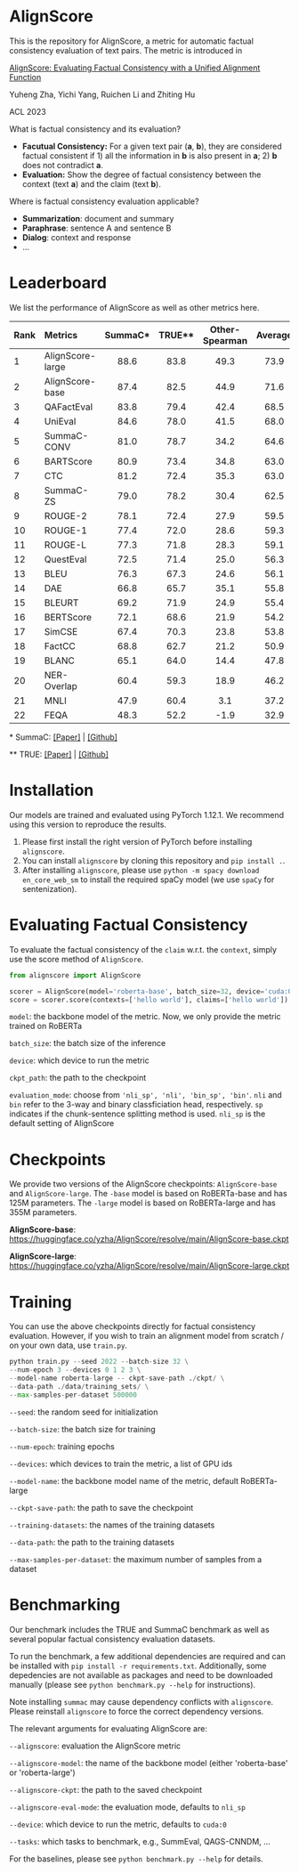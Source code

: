 # AlignScore
This is the repository for AlignScore, a metric for automatic factual consistency evaluation of text pairs. The metric is introduced in 

[AlignScore: Evaluating Factual Consistency with a Unified Alignment Function](https://arxiv.org/abs/2305.16739)

Yuheng Zha, Yichi Yang, Ruichen Li and Zhiting Hu

ACL 2023

What is factual consistency and its evaluation?
* **Facutual Consistency:** For a given text pair (**a**, **b**), they are considered factual consistent if 1) all the information in **b** is also present in **a**; 2) **b** does not contradict **a**.
* **Evaluation:**  Show the degree of factual consistency between the context (text **a**) and the claim (text **b**).

Where is factual consistency evaluation applicable?
* **Summarization**: document and summary
* **Paraphrase**: sentence A and sentence B
* **Dialog**: context and response
* ...

# Leaderboard
We list the performance of AlignScore as well as other metrics here. 

| Rank | Metrics          | SummaC* | TRUE** | Other-Spearman | Average | Paper | Code |
| ---- | :--------------- | :-----: | :----: | :------------: | :-----: | :---: | :--: |
| 1    | AlignScore-large |  88.6   |  83.8  |      49.3      |  73.9   |   -   |   -  |
| 2    | AlignScore-base  |  87.4   |  82.5  |      44.9      |  71.6   |   -   |   -  |
| 3    | QAFactEval       |  83.8   |  79.4  |      42.4      |  68.5   | [:page\_facing\_up:](https://arxiv.org/abs/2112.08542) | [:octocat:](https://github.com/salesforce/QAFactEval) |
| 4    | UniEval          |  84.6   |  78.0  |      41.5      |  68.0   | [:page\_facing\_up:](https://arxiv.org/abs/2210.07197) | [:octocat:](https://github.com/maszhongming/UniEval) |
| 5    | SummaC-CONV      |  81.0   |  78.7  |      34.2      |  64.6   | [:page\_facing\_up:](https://arxiv.org/abs/2111.09525) | [:octocat:](https://github.com/tingofurro/summac) |
| 6    | BARTScore        |  80.9   |  73.4  |      34.8      |  63.0   | [:page\_facing\_up:](https://arxiv.org/abs/2106.11520) | [:octocat:](https://github.com/neulab/BARTScore) |
| 7    | CTC              |  81.2   |  72.4  |      35.3      |  63.0   | [:page\_facing\_up:](https://arxiv.org/abs/2109.06379) | [:octocat:](https://github.com/tanyuqian/ctc-gen-eval) |
| 8    | SummaC-ZS        |  79.0   |  78.2  |      30.4      |  62.5   | [:page\_facing\_up:](https://arxiv.org/abs/2111.09525) | [:octocat:](https://github.com/tingofurro/summac) |
| 9    | ROUGE-2          |  78.1   |  72.4  |      27.9      |  59.5   | [:page\_facing\_up:](https://aclanthology.org/W04-1013/) | [:octocat:](https://github.com/pltrdy/rouge) |
| 10   | ROUGE-1          |  77.4   |  72.0  |      28.6      |  59.3   | [:page\_facing\_up:](https://aclanthology.org/W04-1013/) | [:octocat:](https://github.com/pltrdy/rouge) |
| 11   | ROUGE-L          |  77.3   |  71.8  |      28.3      |  59.1   | [:page\_facing\_up:](https://aclanthology.org/W04-1013/) | [:octocat:](https://github.com/pltrdy/rouge) |
| 12   | QuestEval        |  72.5   |  71.4  |      25.0      |  56.3   | [:page\_facing\_up:](https://arxiv.org/abs/2103.12693) | [:octocat:](https://github.com/ThomasScialom/QuestEval) |
| 13   | BLEU             |  76.3   |  67.3  |      24.6      |  56.1   | [:page\_facing\_up:](https://aclanthology.org/P02-1040/) | [:octocat:](https://www.nltk.org/_modules/nltk/translate/bleu_score.html) |
| 14   | DAE              |  66.8   |  65.7  |      35.1      |  55.8   | [:page\_facing\_up:](https://aclanthology.org/2020.findings-emnlp.322/) | [:octocat:](https://github.com/tagoyal/dae-factuality) |
| 15   | BLEURT           |  69.2   |  71.9  |      24.9      |  55.4   | [:page\_facing\_up:](https://arxiv.org/abs/2004.04696) | [:octocat:](https://github.com/google-research/bleurt) |
| 16   | BERTScore        |  72.1   |  68.6  |      21.9      |  54.2   | [:page\_facing\_up:](https://arxiv.org/abs/1904.09675) | [:octocat:](https://github.com/Tiiiger/bert_score) |
| 17   | SimCSE           |  67.4   |  70.3  |      23.8      |  53.8   | [:page\_facing\_up:](https://arxiv.org/abs/2104.08821) | [:octocat:](https://github.com/princeton-nlp/SimCSE) |
| 18   | FactCC           |  68.8   |  62.7  |      21.2      |  50.9   | [:page\_facing\_up:](https://arxiv.org/abs/1910.12840) | [:octocat:](https://github.com/salesforce/factCC) |
| 19   | BLANC            |  65.1   |  64.0  |      14.4      |  47.8   | [:page\_facing\_up:](https://arxiv.org/abs/2002.09836) | [:octocat:](https://github.com/PrimerAI/blanc) |
| 20   | NER-Overlap      |  60.4   |  59.3  |      18.9      |  46.2   | [:page\_facing\_up:](https://arxiv.org/abs/2111.09525) | [:octocat:](https://github.com/tingofurro/summac) |
| 21   | MNLI             |  47.9   |  60.4  |      3.1       |  37.2   | [:page\_facing\_up:](https://arxiv.org/abs/1704.05426) | [:octocat:](https://github.com/nyu-mll/multiNLI) |
| 22   | FEQA             |  48.3   |  52.2  |      -1.9      |  32.9   | [:page\_facing\_up:](https://arxiv.org/abs/2005.03754) | [:octocat:](https://github.com/esdurmus/feqa) |

\*  SummaC: [\[Paper\]](https://arxiv.org/abs/2111.09525) \| [\[Github\]](https://github.com/tingofurro/summac)

** TRUE: [\[Paper\]](https://arxiv.org/abs/2204.04991) \| [\[Github\]](https://github.com/google-research/true)


# Installation

Our models are trained and evaluated using PyTorch 1.12.1. We recommend using this version to reproduce the results.

1. Please first install the right version of PyTorch before installing `alignscore`.
2. You can install `alignscore` by cloning this repository and `pip install .`.
3. After installing `alignscore`, please use `python -m spacy download en_core_web_sm` to install the required spaCy model (we use `spaCy` for sentenization).

# Evaluating Factual Consistency
To evaluate the factual consistency of the `claim` w.r.t. the `context`, simply use the score method of `AlignScore`.
```python
from alignscore import AlignScore

scorer = AlignScore(model='roberta-base', batch_size=32, device='cuda:0', ckpt_path='/path/to/checkpoint', evaluation_mode='nli_sp')
score = scorer.score(contexts=['hello world'], claims=['hello world'])
```
`model`: the backbone model of the metric. Now, we only provide the metric trained on RoBERTa

`batch_size`: the batch size of the inference

`device`: which device to run the metric

`ckpt_path`: the path to the checkpoint

`evaluation_mode`: choose from `'nli_sp', 'nli', 'bin_sp', 'bin'`. `nli` and `bin` refer to the 3-way and binary classficiation head, respectively. `sp` indicates if the chunk-sentence splitting method is used. `nli_sp` is the default setting of AlignScore


# Checkpoints
We provide two versions of the AlignScore checkpoints: `AlignScore-base` and `AlignScore-large`. The `-base` model is based on RoBERTa-base and has 125M parameters. The `-large` model is based on RoBERTa-large and has 355M parameters. 

**AlignScore-base**: 
https://huggingface.co/yzha/AlignScore/resolve/main/AlignScore-base.ckpt

**AlignScore-large**:
https://huggingface.co/yzha/AlignScore/resolve/main/AlignScore-large.ckpt

# Training  
You can use the above checkpoints directly for factual consistency evaluation. However, if you wish to train an alignment model from scratch / on your own data, use `train.py`.
```python
python train.py --seed 2022 --batch-size 32 \
--num-epoch 3 --devices 0 1 2 3 \
--model-name roberta-large -- ckpt-save-path ./ckpt/ \
--data-path ./data/training_sets/ \
--max-samples-per-dataset 500000
```

`--seed`: the random seed for initialization

`--batch-size`: the batch size for training

`--num-epoch`: training epochs

`--devices`: which devices to train the metric, a list of GPU ids

`--model-name`: the backbone model name of the metric, default RoBERTa-large

`--ckpt-save-path`: the path to save the checkpoint

`--training-datasets`: the names of the training datasets

`--data-path`: the path to the training datasets

`--max-samples-per-dataset`: the maximum number of samples from a dataset

# Benchmarking
Our benchmark includes the TRUE and SummaC benchmark as well as several popular factual consistency evaluation datasets.

To run the benchmark, a few additional dependencies are required and can be installed with `pip install -r requirements.txt`.
Additionally, some depedencies are not available as packages and need to be downloaded manually (please see `python benchmark.py --help` for instructions).

Note installing `summac` may cause dependency conflicts with `alignscore`. Please reinstall `alignscore` to force the correct dependency versions.

The relevant arguments for evaluating AlignScore are:

`--alignscore`: evaluation the AlignScore metric

`--alignscore-model`: the name of the backbone model (either 'roberta-base' or 'roberta-large')

`--alignscore-ckpt`: the path to the saved checkpoint

`--alignscore-eval-mode`: the evaluation mode, defaults to `nli_sp`

`--device`: which device to run the metric, defaults to `cuda:0`

`--tasks`: which tasks to benchmark, e.g., SummEval, QAGS-CNNDM, ...

For the baselines, please see `python benchmark.py --help` for details.
